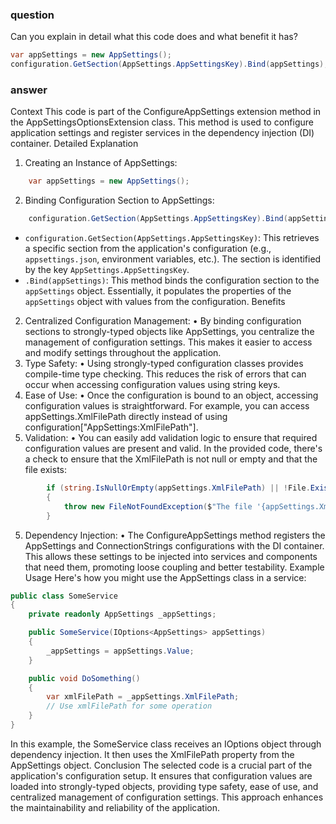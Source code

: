 ### question

Can you explain in detail what this code does and what benefit it has?

```csharp
var appSettings = new AppSettings();
configuration.GetSection(AppSettings.AppSettingsKey).Bind(appSettings);
```

### answer

Context
This code is part of the ConfigureAppSettings extension method in the AppSettingsOptionsExtension class. This method is used to configure application settings and register services in the dependency injection (DI) container.
Detailed Explanation

1. Creating an Instance of AppSettings:

```csharp
    var appSettings = new AppSettings();
```

2. Binding Configuration Section to AppSettings:

```csharp
    configuration.GetSection(AppSettings.AppSettingsKey).Bind(appSettings);
```

- `configuration.GetSection(AppSettings.AppSettingsKey)`: This retrieves a specific section from the application's configuration (e.g., `appsettings.json`, environment variables, etc.). The section is identified by the key `AppSettings.AppSettingsKey`.
- `.Bind(appSettings)`: This method binds the configuration section to the `appSettings` object. Essentially, it populates the properties of the `appSettings` object with values from the configuration.
  Benefits

2. Centralized Configuration Management:
   • By binding configuration sections to strongly-typed objects like AppSettings, you centralize the management of configuration settings. This makes it easier to access and modify settings throughout the application.
3. Type Safety:
   • Using strongly-typed configuration classes provides compile-time type checking. This reduces the risk of errors that can occur when accessing configuration values using string keys.
4. Ease of Use:
   • Once the configuration is bound to an object, accessing configuration values is straightforward. For example, you can access appSettings.XmlFilePath directly instead of using configuration["AppSettings:XmlFilePath"].
5. Validation:
   • You can easily add validation logic to ensure that required configuration values are present and valid. In the provided code, there's a check to ensure that the XmlFilePath is not null or empty and that the file exists:

```csharp
        if (string.IsNullOrEmpty(appSettings.XmlFilePath) || !File.Exists(appSettings.XmlFilePath))
        {
            throw new FileNotFoundException($"The file '{appSettings.XmlFilePath}' does not exist.");
        }
```

5. Dependency Injection:
   • The ConfigureAppSettings method registers the AppSettings and ConnectionStrings configurations with the DI container. This allows these settings to be injected into services and components that need them, promoting loose coupling and better testability.
   Example Usage
   Here's how you might use the AppSettings class in a service:

```csharp
public class SomeService
{
    private readonly AppSettings _appSettings;

    public SomeService(IOptions<AppSettings> appSettings)
    {
        _appSettings = appSettings.Value;
    }

    public void DoSomething()
    {
        var xmlFilePath = _appSettings.XmlFilePath;
        // Use xmlFilePath for some operation
    }
}
```

In this example, the SomeService class receives an IOptions<AppSettings> object through dependency injection. It then uses the XmlFilePath property from the AppSettings object.
Conclusion
The selected code is a crucial part of the application's configuration setup. It ensures that configuration values are loaded into strongly-typed objects, providing type safety, ease of use, and centralized management of configuration settings. This approach enhances the maintainability and reliability of the application.
